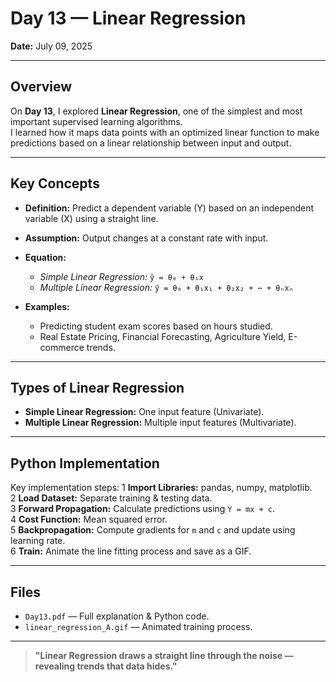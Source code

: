 # Day 13 — Linear Regression

**Date:** July 09, 2025

---

## Overview

On **Day 13**, I explored **Linear Regression**, one of the simplest and most important supervised learning algorithms.  
I learned how it maps data points with an optimized linear function to make predictions based on a linear relationship between input and output.

---

## Key Concepts

- **Definition:** Predict a dependent variable (Y) based on an independent variable (X) using a straight line.
- **Assumption:** Output changes at a constant rate with input.
- **Equation:**  
  - *Simple Linear Regression:* `ŷ = θ₀ + θ₁x`
  - *Multiple Linear Regression:* `ŷ = θ₀ + θ₁x₁ + θ₂x₂ + ⋯ + θₙxₙ`

- **Examples:**  
  - Predicting student exam scores based on hours studied.
  - Real Estate Pricing, Financial Forecasting, Agriculture Yield, E-commerce trends.

---

## Types of Linear Regression

- **Simple Linear Regression:** One input feature (Univariate).
- **Multiple Linear Regression:** Multiple input features (Multivariate).

---

## Python Implementation

Key implementation steps:
1️ **Import Libraries:** pandas, numpy, matplotlib.  
2️ **Load Dataset:** Separate training & testing data.  
3️ **Forward Propagation:** Calculate predictions using `Y = mx + c`.  
4️ **Cost Function:** Mean squared error.  
5️ **Backpropagation:** Compute gradients for `m` and `c` and update using learning rate.  
6️ **Train:** Animate the line fitting process and save as a GIF.

---

## Files

- `Day13.pdf` — Full explanation & Python code.
- `linear_regression_A.gif` — Animated training process.

---

> **"Linear Regression draws a straight line through the noise — revealing trends that data hides."**

